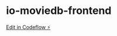 # io-moviedb-frontend

[Edit in Codeflow ⚡️](https://stackblitz.com/~/github.com/jonahkalkman/io-moviedb-frontend)